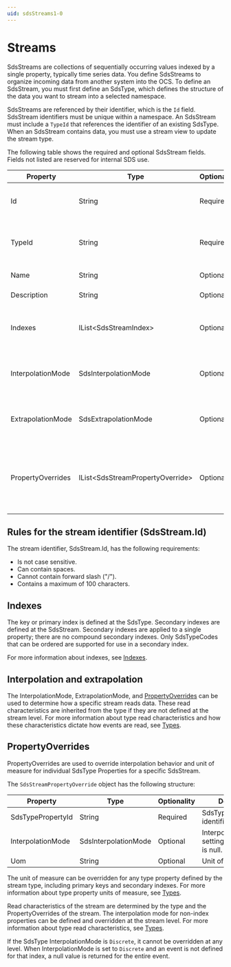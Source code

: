 ```yaml
---
uid: sdsStreams1-0
---
```


# Streams

SdsStreams are collections of sequentially occurring values indexed by a single property, typically time series data. You define SdsStreams to organize incoming data from another system into the OCS. To define an SdsStream, you must first define an SdsType, which defines the structure of the data you want to stream into a selected namespace.

SdsStreams are referenced by their identifier, which is the `Id` field. SdsStream identifiers must be unique within a namespace. An SdsStream must include a `TypeId` that references the identifier of an existing SdsType. When an SdsStream contains data, you must use a stream view to update the stream type.

The following table shows the required and optional SdsStream fields. Fields not listed are reserved for internal SDS use.

| Property          | Type                             | Optionality | Searchability | Details |
|-------------------|----------------------------------|-------------|------------|---------|
| Id                | String                           | Required    | Yes        | An identifier for referencing the stream. |
| TypeId            | String                           | Required    | Yes        | The SdsType identifier of the type to be used for this stream. |
| Name              | String                           | Optional    | Yes        | Friendly name. |
| Description       | String                           | Optional    | Yes        | Description text. |
| Indexes           | IList\<SdsStreamIndex\>          | Optional    | No         | Used to define secondary indexes for stream. |
| InterpolationMode | SdsInterpolationMode             | Optional    | No         | Interpolation setting of the stream. Default is null. |
| ExtrapolationMode | SdsExtrapolationMode             | Optional    | No         | Extrapolation setting of the stream. Default is null. |
| PropertyOverrides | IList\<SdsStreamPropertyOverride\> | Optional    | No   | Used to define unit of measure and interpolation mode overrides for a stream. |

## Rules for the stream identifier (SdsStream.Id)

The stream identifier, SdsStream.Id, has the following requirements:

 - Is not case sensitive.
 - Can contain spaces.
 - Cannot contain forward slash ("/").
 - Contains a maximum of 100 characters.

## Indexes

The key or primary index is defined at the SdsType. Secondary indexes are defined at the SdsStream. Secondary indexes are applied to a single property; there are no compound secondary indexes. Only SdsTypeCodes that can be ordered are supported for use in a secondary index.

For more information about indexes, see [Indexes](xref:sdsIndexes1-0).

## Interpolation and extrapolation

The InterpolationMode, ExtrapolationMode, and [PropertyOverrides](#propertyoverrides) can be used to determine how a specific stream reads data. These read characteristics are inherited from the type if they are not defined at the stream level. For more information about type read characteristics and how these characteristics dictate how events are read, see [Types](xref:sdsTypes1-0).

## PropertyOverrides

PropertyOverrides are used to override interpolation behavior and unit of measure for individual SdsType Properties for a specific SdsStream.

The ``SdsStreamPropertyOverride`` object has the following structure:

| Property          | Type                 | Optionality | Details |
|-------------------|----------------------|-------------|---------|
| SdsTypePropertyId | String               | Required    | SdsTypeProperty identifier. |
| InterpolationMode | SdsInterpolationMode | Optional    | Interpolation setting. Default is null. |
| Uom               | String               | Optional    | Unit of measure. |

The unit of measure can be overridden for any type property defined by the stream type, including primary keys and secondary indexes. For more information about type property units of measure, see [Types](xref:sdsTypes1-0).

Read characteristics of the stream are determined by the type and the PropertyOverrides of the stream. The interpolation mode for non-index properties can be defined and overridden at the stream level. For more information about type read characteristics, see [Types](xref:sdsTypes1-0).

If the SdsType InterpolationMode is ``Discrete``, it cannot be overridden at any level. When InterpolationMode is set to ``Discrete`` and an event is not defined for that index, a null value is returned for the entire event.
